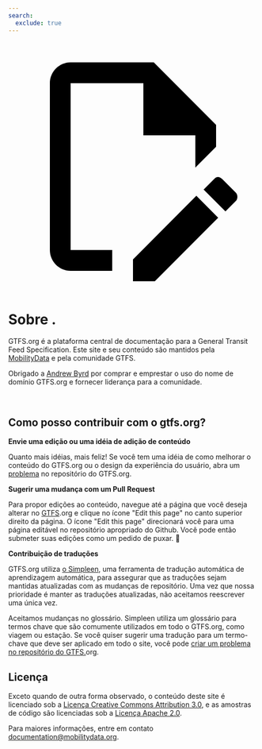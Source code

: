 ```yaml
---
search:
  exclude: true
---
```


<a class="pencil-link" href="https://github.com/MobilityData/gtfs.org/blob/main/docs/about.pt_BR.md" title="Edit this page" target="_blank">
    <svg class="pencil" xmlns="http://www.w3.org/2000/svg" viewBox="0 0 24 24"><path d="M10 20H6V4h7v5h5v3.1l2-2V8l-6-6H6c-1.1 0-2 .9-2 2v16c0 1.1.9 2 2 2h4v-2m10.2-7c.1 0 .3.1.4.2l1.3 1.3c.2.2.2.6 0 .8l-1 1-2.1-2.1 1-1c.1-.1.2-.2.4-.2m0 3.9L14.1 23H12v-2.1l6.1-6.1 2.1 2.1Z"/></svg>
  </a>

<style>
  .md-nav .md-nav--secondary {
      display: none !important;
    }
</style>

# Sobre .

GTFS.org é a plataforma central de documentação para a General Transit Feed Specification. Este site e seu conteúdo são mantidos pela [MobilityData](https://mobilitydata.org/) e pela comunidade GTFS.

Obrigado a [Andrew Byrd](https://www.linkedin.com/in/byrdandrew) por comprar e emprestar o uso do nome de domínio GTFS.org e fornecer liderança para a comunidade.

<br/>

## Como posso contribuir com o gtfs.org?

**Envie uma edição ou uma idéia de adição de conteúdo**

Quanto mais idéias, mais feliz! Se você tem uma idéia de como melhorar o conteúdo do GTFS.org ou o design da experiência do usuário, abra um [problema](https://github.com/MobilityData/gtfs.org/issues/new) no repositório do GTFS.org.

**Sugerir uma mudança com um Pull Request**

Para propor edições ao conteúdo, navegue até a página que você deseja alterar no [GTFS](https://gtfs.org/).org e clique no ícone "Edit this page" no canto superior direito da página. O ícone "Edit this page" direcionará você para uma página editável no repositório apropriado do Github. Você pode então submeter suas edições como um pedido de puxar. 📝

**Contribuição de traduções**

GTFS.org utiliza [o Simpleen](https://simpleen.io/), uma ferramenta de tradução automática de aprendizagem automática, para assegurar que as traduções sejam mantidas atualizadas com as mudanças de repositório. Uma vez que nossa prioridade é manter as traduções atualizadas, não aceitamos reescrever uma única vez.

Aceitamos mudanças no glossário. Simpleen utiliza um glossário para termos chave que são comumente utilizados em todo o GTFS.org, como viagem ou estação. Se você quiser sugerir uma tradução para um termo-chave que deve ser aplicado em todo o site, você pode [criar um problema no repositório do GTFS.](https://github.com/MobilityData/gtfs.org/issues/new/choose)org.

## Licença

Exceto quando de outra forma observado, o conteúdo deste site é licenciado sob a [Licença Creative Commons Attribution 3.0](https://creativecommons.org/licenses/by/3.0/), e as amostras de código são licenciadas sob a [Licença Apache 2.0](https://www.apache.org/licenses/LICENSE-2.0).

Para maiores informações, entre em contato <documentation@mobilitydata.org>.
